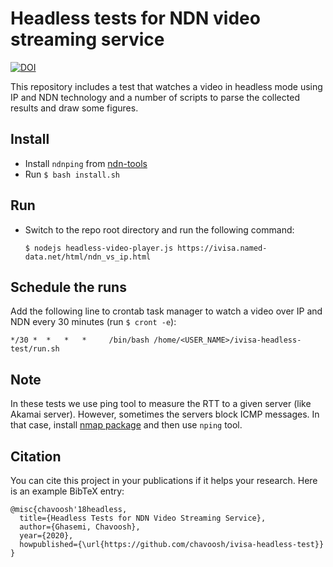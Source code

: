 # Headless tests for NDN video streaming service

[![DOI](https://zenodo.org/badge/221763802.svg)](https://zenodo.org/badge/latestdoi/221763802)


This repository includes a test that watches a video in headless mode using IP and NDN technology and
a number of scripts to parse the collected results and draw some figures.


## Install
- Install `ndnping` from [ndn-tools](https://github.com/named-data/ndn-tools)
- Run `$ bash install.sh`

## Run
- Switch to the repo root directory and run the following command:
    
      $ nodejs headless-video-player.js https://ivisa.named-data.net/html/ndn_vs_ip.html

## Schedule the runs
Add the following line to crontab task manager to watch a video over IP and NDN every 30 minutes
(run `$ cront -e`):
  
    */30 *  *   *   *     /bin/bash /home/<USER_NAME>/ivisa-headless-test/run.sh

## Note
In these tests we use ping tool to measure the RTT to a given server (like Akamai server).
However, sometimes the servers block ICMP messages. In that case, install [nmap package](https://nmap.org)
and then use `nping` tool.

## Citation
You can cite this project in your publications if it helps your research. Here is an example BibTeX entry:
```
@misc{chavoosh'18headless,
  title={Headless Tests for NDN Video Streaming Service},
  author={Ghasemi, Chavoosh},
  year={2020},
  howpublished={\url{https://github.com/chavoosh/ivisa-headless-test}}
}
```
